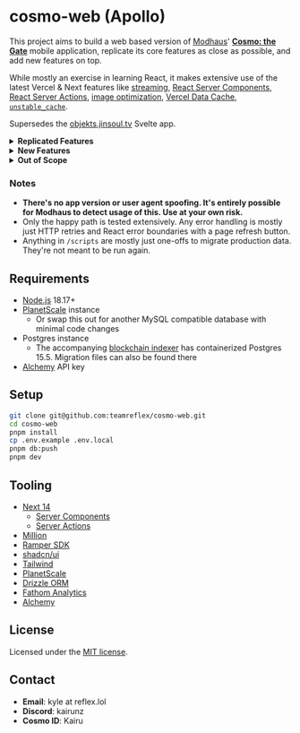 # cosmo-web (Apollo)

This project aims to build a web based version of [Modhaus](https://www.mod-haus.com/)' **[Cosmo: the Gate](https://play.google.com/store/apps/details?id=com.modhaus.cosmo)** mobile application, replicate its core features as close as possible, and add new features on top.

While mostly an exercise in learning React, it makes extensive use of the latest Vercel & Next features like [streaming](https://nextjs.org/docs/app/building-your-application/routing/loading-ui-and-streaming#streaming-with-suspense), [React Server Components](https://nextjs.org/docs/app/building-your-application/rendering/server-components), [React Server Actions](https://nextjs.org/docs/app/building-your-application/data-fetching/server-actions-and-mutations), [image optimization](https://nextjs.org/docs/app/building-your-application/optimizing/images), [Vercel Data Cache](https://nextjs.org/docs/app/building-your-application/caching#data-cache), [`unstable_cache`](https://nextjs.org/docs/app/api-reference/functions/unstable_cache).

Supersedes the [objekts.jinsoul.tv](https://github.com/teamreflex/objekts-svelte) Svelte app.

<details>
  <summary><b>Replicated Features</b></summary>

- Authentication
  - Sign in with Ramper
  - Cosmo user/token fetching
  - Token refreshing
  - Sign out
  - "My Page" displaying Cosmo ID and wallet address
- Objekts/COMO
  - Fetching owned objekts
  - Sending objekts to another Cosmo user
  - Displaying reason for untransferable objekts - e.g. used for grid vs. not transferrable (event, welcome) vs. pending mint
  - All available filters
  - Display COMO balances
- Grid
  - Displaying grid completion stats
  - Displaying available seasons and editions
  - Displaying grid per member with pre-selected objekts
  - Ability to select a different objekt to use for a grid slot
  - Submitting completed grids and claiming the reward
- Artist
  - Fetching artist information
  - Artist switching (homepage defaults to selected)
- News
  - Displaying homepage news feed
  - Displaying "today's atmosphere" and "Cosmo exclusive" feeds
  - Inline playback of exclusive m3u8 streams (broken on iOS due to HLS)
- Gravity
  - Displaying list of gravity events
  - Render dynamic gravity event description
  - Display details about a specific gravity event (ranking, leaderboard etc)

</details>

<details>
  <summary><b>New Features</b></summary>

- "lock" an objekt to prevent it from being sent to another user (like the Superstar games)
- Fetching other user's collections
  - Includes user search box with recent history
  - Filter state is stored in the URL for sharing
  - Cosmo ID or Polygon address can be used
  - Supports address -> Cosmo ID resolution if the ID has been logged
- Indexing of all released objekts
- Wishlist builder
- COMO drop calendar
- Polygon gas price display
- Displaying trade history
  - Includes displaying Cosmo ID if available
- Privacy options to hide collection/trades/COMO
- Collection progress counter
- Toggle to display collections from the blockchain instead of Cosmo

</details>

<details>
  <summary><b>Out of Scope</b></summary>
  
  - Account registration. There's too much that goes into the onboarding process, not worth the effort.
  - Account settings. There's not enough in there to adjust right now.
  - Purchasing objekts. Apple/Google services are used.
  - Gravity voting. Maybe if the transaction calldata is figured out.
</details>

### Notes

- **There's no app version or user agent spoofing. It's entirely possible for Modhaus to detect usage of this. Use at your own risk.**
- Only the happy path is tested extensively. Any error handling is mostly just HTTP retries and React error boundaries with a page refresh button.
- Anything in `/scripts` are mostly just one-offs to migrate production data. They're not meant to be run again.

## Requirements

- [Node.js](https://nodejs.org/en/) 18.17+
- [PlanetScale](https://planetscale.com/) instance
  - Or swap this out for another MySQL compatible database with minimal code changes
- Postgres instance
  - The accompanying [blockchain indexer](https://github.com/teamreflex/cosmo-db) has containerized Postgres 15.5. Migration files can also be found there
- [Alchemy](https://www.alchemy.com/) API key

## Setup

```bash
git clone git@github.com:teamreflex/cosmo-web.git
cd cosmo-web
pnpm install
cp .env.example .env.local
pnpm db:push
pnpm dev
```

## Tooling

- [Next 14](https://nextjs.org/)
  - [Server Components](https://nextjs.org/docs/app/building-your-application/rendering/server-components)
  - [Server Actions](https://nextjs.org/docs/app/building-your-application/data-fetching/forms-and-mutations)
- [Million](https://million.dev/)
- [Ramper SDK](https://www.ramper.xyz/)
- [shadcn/ui](https://ui.shadcn.com/docs)
- [Tailwind](https://tailwindcss.com/)
- [PlanetScale](https://planetscale.com/)
- [Drizzle ORM](https://orm.drizzle.team/)
- [Fathom Analytics](https://usefathom.com/)
- [Alchemy](https://www.alchemy.com/)

## License

Licensed under the [MIT license](https://github.com/teamreflex/cosmo-web/blob/main/LICENSE.md).

## Contact

- **Email**: kyle at reflex.lol
- **Discord**: kairunz
- **Cosmo ID**: Kairu
